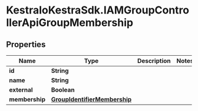 # KestraIoKestraSdk.IAMGroupControllerApiGroupMembership

## Properties

Name | Type | Description | Notes
------------ | ------------- | ------------- | -------------
**id** | **String** |  | 
**name** | **String** |  | 
**external** | **Boolean** |  | 
**membership** | [**GroupIdentifierMembership**](GroupIdentifierMembership.md) |  | 


